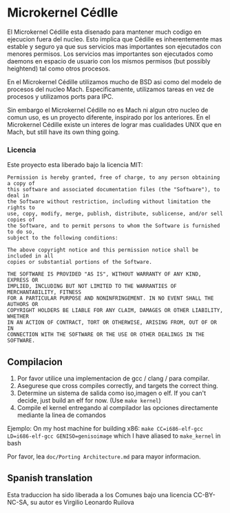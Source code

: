 # Microkernel Cédlle 


El Microkernel Cédille esta disenado para mantener much codigo en ejecucion fuera del nucleo. Esto implica que Cédille es inherentemente mas estable y seguro ya que sus servicios mas importantes son ejecutados con menores permisos. Los servicios mas importantes son ejecutados como daemons en espacio de usuario con los mismos  permisos (but possibly heightend) tal como otros procesos.

En el Microkernel Cédille utilizamos mucho de BSD asi como del modelo de procesos del nucleo Mach. Especificamente, utilizamos tareas en vez de procesos y utilizamos ports para IPC.

Sin embargo el Microkernel Cédille no es Mach ni algun otro nucleo de comun uso, es un proyecto diferente, inspirado por los anteriores. 
En el Microkernel Cédille  existe un interes de lograr mas cualidades UNIX que en Mach, but still have its own thing going.

### Licencia

Este proyecto esta liberado bajo la licencia MIT:
```
Permission is hereby granted, free of charge, to any person obtaining a copy of
this software and associated documentation files (the "Software"), to deal in
the Software without restriction, including without limitation the rights to
use, copy, modify, merge, publish, distribute, sublicense, and/or sell copies of
the Software, and to permit persons to whom the Software is furnished to do so,
subject to the following conditions:

The above copyright notice and this permission notice shall be included in all
copies or substantial portions of the Software.

THE SOFTWARE IS PROVIDED "AS IS", WITHOUT WARRANTY OF ANY KIND, EXPRESS OR
IMPLIED, INCLUDING BUT NOT LIMITED TO THE WARRANTIES OF MERCHANTABILITY, FITNESS
FOR A PARTICULAR PURPOSE AND NONINFRINGEMENT. IN NO EVENT SHALL THE AUTHORS OR
COPYRIGHT HOLDERS BE LIABLE FOR ANY CLAIM, DAMAGES OR OTHER LIABILITY, WHETHER
IN AN ACTION OF CONTRACT, TORT OR OTHERWISE, ARISING FROM, OUT OF OR IN
CONNECTION WITH THE SOFTWARE OR THE USE OR OTHER DEALINGS IN THE SOFTWARE.
```

## Compilacion


1. Por favor utilice una implementacion de gcc / clang / para compilar.
2. Asegurese que cross compiles correctly, and targets the correct thing.
3. Determine un sistema de salida como iso,imagen o elf. If you can't decide, just build an elf for now. (Use `make kernel`)
4. Compile el kernel entregando al compilador las opciones directamente mediante la linea de comandos

Ejemplo:
On my host machine for building x86:
`make CC=i686-elf-gcc LD=i686-elf-gcc GENISO=genisoimage` which I have aliased to `make_kernel` in bash

Por favor, lea `doc/Porting Architecture.md` para mayor informacion.


## Spanish translation


Esta traduccion ha sido liberada a los Comunes bajo una licencia CC-BY-NC-SA, su autor es Virgilio Leonardo Ruilova
